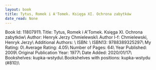 ```yaml
---
layout: book
title: Tytus, Romek i A'Tomek. Księga XI. Ochrona zabytków
date_read: None
---
```


Book Id: 11807911\ 
Title: Tytus, Romek i A'Tomek. Księga XI. Ochrona zabytków\ 
Author: Henryk Jerzy Chmielewski\ 
Author l-f: Chmielewski, Henryk Jerzy\ 
Additional Authors: \ 
ISBN: \ 
ISBN13: 9788389325297\ 
My Rating: 0\ 
Average Rating: 4.05\ 
Number of Pages: 64\ 
Year Published: 2009\ 
Original Publication Year: 1977\ 
Date Added: 2020/01/17\ 
Bookshelves: kupka-wstydu\ 
Bookshelves with positions: kupka-wstydu (#810)\ 


